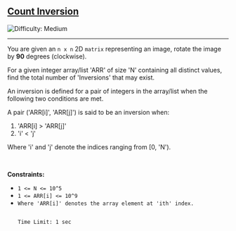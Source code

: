 <h2><a href="https://www.codingninjas.com/studio/problems/count-inversions_615">Count Inversion</a></h2>
<img src='https://img.shields.io/badge/Difficulty-Medium-orange' alt='Difficulty: Medium' /><hr>
<p>You are given an <code>n x n</code> 2D <code>matrix</code> representing an image, rotate the image by <strong>90</strong> degrees (clockwise).</p>

<p>For a given integer array/list 'ARR' of size 'N' containing all distinct values, find the total number of 'Inversions' that may exist.

An inversion is defined for a pair of integers in the array/list when the following two conditions are met.

A pair ('ARR[i]', 'ARR[j]') is said to be an inversion when:

1. 'ARR[i] > 'ARR[j]' 
2. 'i' < 'j'

Where 'i' and 'j' denote the indices ranging from [0, 'N').</p>


<p>&nbsp;</p>
<p><strong>Constraints:</strong></p>

<ul>
	<li><code>1 <= N <= 10^5 </code></li>
	<li><code>1 <= ARR[i] <= 10^9</code></li>
	<li><code>Where 'ARR[i]' denotes the array element at 'ith' index.

Time Limit: 1 sec</code></li>
</ul>
